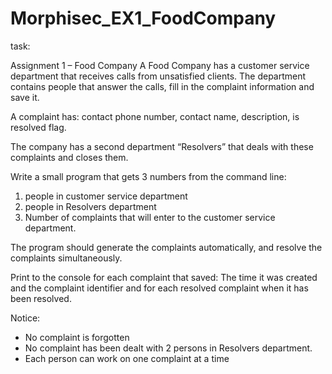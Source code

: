 # Morphisec_EX1_FoodCompany

task:

Assignment 1 – Food Company
A Food Company has a customer service department that receives calls from unsatisfied clients.
The department contains people that answer the calls, fill in the complaint information and save it.

A complaint has: contact phone number, contact name, description, is resolved flag.

The company has a second department “Resolvers” that deals with these complaints and closes
them.

Write a small program that gets 3 numbers from the command line:

1. people in customer service department
2. people in Resolvers department
3. Number of complaints that will enter to the customer service department.

The program should generate the complaints automatically, and resolve the complaints
simultaneously.

Print to the console for each complaint that saved: The time it was created and the complaint
identifier and for each resolved complaint when it has been resolved.

Notice:
  - No complaint is forgotten
  - No complaint has been dealt with 2 persons in Resolvers department.
  - Each person can work on one complaint at a time
